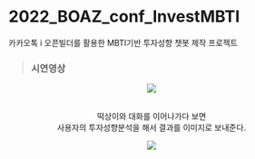 # 2022_BOAZ_conf_InvestMBTI
카카오톡 i 오픈빌더를 활용한 MBTI기반 투자성향 챗봇 제작 프로젝트

> ### 시연영상 
<p align="center">
<img src = "https://user-images.githubusercontent.com/87596250/180833616-197df243-9036-4963-81b9-d46e2a1baf57.gif">
</p>

<div align="center">
  <br/> 
  떡상이와 대화를 이어나가다 보면 <br/> 
  사용자의 투자성향분석을 해서 결과를 이미지로 보내준다.<br/> 
</div>

<p align="center">
<img src = "https://user-images.githubusercontent.com/87596250/180833510-0f703e12-a3b3-48d6-8775-aad2b72fc6ff.gif">
</p>
